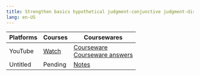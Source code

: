 ```yaml
---
title: Strengthen basics hypothetical judgment-conjunctive judgment-disjunctive judgment
lang: en-US
---
```


| Platforms | Courses                                                                                      | Coursewares                                                                                                                                           |
|-----------|----------------------------------------------------------------------------------------------|-------------------------------------------------------------------------------------------------------------------------------------------------------|
| YouTube   | [Watch](https://www.youtube.com/watch?v=Z5IyBB2wW6c&list=PLm0MFkgiW1Jifh_vbdTALFpNGQ5V1hoDO) | [Courseware](../../public/logic/Courses/pdf/1%20Courseware.pdf)<br/>[Courseware answers](../../public/logic/Courses/pdf/1%20Courseware%20answers.pdf) |
| Untitled  | Pending                                                                                      | [Notes](../../public/logic/Courses/pdf/Notes.pdf)                                                                                                     |

